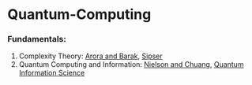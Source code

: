 # Quantum-Computing

### Fundamentals:
1. Complexity Theory: [Arora and Barak](https://citeseerx.ist.psu.edu/viewdoc/download?doi=10.1.1.297.6224&rep=rep1&type=pdf), [Sipser](http://fuuu.be/polytech/INFOF408/Introduction-To-The-Theory-Of-Computation-Michael-Sipser.pdf) 
1. Quantum Computing and Information: [Nielson and Chuang](http://mmrc.amss.cas.cn/tlb/201702/W020170224608149940643.pdf), [Quantum Information Science](https://www.edx.org/course/quantum-information-science-i-part-1)
